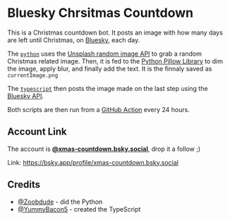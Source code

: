 # Bluesky Chrsitmas Countdown

This is a Christmas countdown bot. It posts an image with how many days are left until Christmas, on [Bluesky](https://bsky.app), each day.

The [`python`](https://github.com/likes-gay/bluesky-chrsitmas-countdown/tree/main/python) uses the [Unsplash random image API](https://unsplash.com/documentation#get-a-random-photo) to grab a random Christmas related image.
Then, it is fed to the [Python Pillow Library](https://pypi.org/project/pillow/) to dim the image, apply blur, and finally add the text. It is the finnaly saved as `currentImage.png`

The [`typescript`](https://github.com/likes-gay/bluesky-chrsitmas-countdown/tree/main/typescript) then posts the image made on the last step using the [Bluesky API](https://atproto.com/blog/create-post).

Both scripts are then run from a [GitHub Action](https://github.com/likes-gay/bluesky-chrsitmas-countdown/blob/main/.github/workflows/main.yml) every 24 hours.


## Account Link

The account is **[@xmas-countdown.bsky.social](https://bsky.app/profile/xmas-countdown.bsky.social)**, drop it a follow ;)

Link: https://bsky.app/profile/xmas-countdown.bsky.social


## Credits

- [@Zoobdude](https://github.com/Zoobdude) - did the Python
- [@YummyBacon5](https://github.com/YummyBacon5) - created the TypeScript
